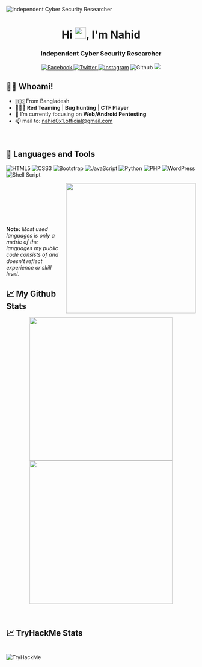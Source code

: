 

![Independent Cyber Security Researcher](https://cdn.shopify.com/s/files/1/0270/7089/0078/files/Alien_Banner_GIF_4802_7dc32ddd-616a-415a-8259-b772bafee490.gif?v=1631815853)
<div align="center">
<h1 align="center">Hi <img src="https://raw.githubusercontent.com/MartinHeinz/MartinHeinz/master/wave.gif" height="30px"  width="30px">, I'm Nahid</h1>
<h3 align="center">Independent Cyber Security Researcher</h3>
<a href="https://facebook.com/nah1d0x1"> 

![Facebook](https://img.shields.io/badge/nahid0x1-%231877F2.svg?style=flat&logo=Facebook&logoColor=white)
</a><a href="https://twitter.com/nahid0x1">
 ![Twitter](https://img.shields.io/badge/nahid0x1-%231DA1F2.svg?style=flat&logo=Twitter&logoColor=white)
 </a><a href="https://instagram.com/nah1d0x1"> ![Instagram](https://img.shields.io/badge/nahid0x1-%23E4405F.svg?style=flat&logo=Instagram&logoColor=white)</a> ![Github](https://img.shields.io/github/followers/nahid0x1?label=Github&style=flat&logoColor=white)
![](https://visitor-badge.glitch.me/badge?page_id=nahid0x1)

</div>

## 🙋‍♂️ Whoami!
- 🇧🇩  From Bangladesh
- 🧑🏻‍💻 **Red Teaming** | **Bug hunting** | **CTF Player**
- 🌱 I’m currently focusing on **Web/Android Pentesting**
- 📫 mail to: nahid0x1.official@gmail.com

<br>

## 🚀 Languages and Tools

<div align="left" width="350">
 
 ![HTML5](https://img.shields.io/badge/html5-%23E34F26.svg?style=flat-square&logo=html5&logoColor=white) 
 ![CSS3](https://img.shields.io/badge/css3-%231572B6.svg?style=flat-square&logo=css3&logoColor=white) 
 ![Bootstrap](https://img.shields.io/badge/bootstrap-%23563D7C.svg?style=flat-square&logo=bootstrap&logoColor=white) 
 ![JavaScript](https://img.shields.io/badge/javascript-%23323330.svg?style=flat-square&logo=javascript&logoColor=%23F7DF1E) 
 ![Python](https://img.shields.io/badge/python-%2314354C.svg?style=flat-square&logo=python&logoColor=white)
 ![PHP](https://img.shields.io/badge/php-%23777BB4.svg?style=flat-square&logo=php&logoColor=white) 
 ![WordPress](https://img.shields.io/badge/WordPress-%23117AC9.svg?style=flat-square&logo=WordPress&logoColor=white) 
 ![Shell Script](https://img.shields.io/badge/shell_script-%23121011.svg?style=flat-square&logo=gnu-bash&logoColor=white)
</div>
<img align='right' src="https://github-readme-stats.vercel.app/api/top-langs/?username=nahid0x1&langs_count=8&count_private=true&layout=compact&theme=radical&hide_border=true&hide=c" width="345"><br>

<br><br><br><br><p>

 **Note:** <em>Most used languages is only a metric of the languages my public code consists of and doesn't reflect experience or skill level.</em>
</p>

## 📈 My Github Stats
<div align="center">
<img src="https://github-readme-stats.vercel.app/api?username=nahid0x1&show_icons=true&count_private=true&theme=radical&hide_border=true" width="380"/>
<img src="https://github-readme-streak-stats.herokuapp.com/?user=nahid0x1&theme=radical&hide_border=true" width=380/>
</div>
<br>
<br>

## 📈 TryHackMe Stats

<br>

<img src="https://tryhackme-badges.s3.amazonaws.com/Nahid0x1.png" alt="TryHackMe">

<br>
